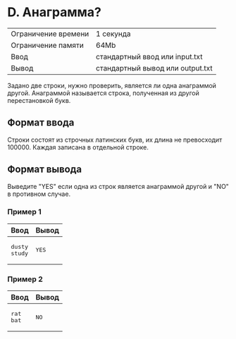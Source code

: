    <div class="header">
      <h1 class="title">D. Анаграмма?</h1>
      <table>
         <tbody><tr class="time-limit">
            <td class="property-title">Ограничение времени</td>
            <td>1&nbsp;секунда</td>
         </tr>
         <tr class="memory-limit">
            <td class="property-title">Ограничение памяти</td>
            <td>64Mb</td>
         </tr>
         <tr class="input-file">
            <td class="property-title">Ввод</td>
            <td colspan="1">стандартный ввод или input.txt</td>
         </tr>
         <tr class="output-file">
            <td class="property-title">Вывод</td>
            <td colspan="1">стандартный вывод или output.txt</td>
         </tr>
      </tbody></table>
   </div>
   <div class="legend"><span style="">
         <p>Задано две строки, нужно проверить, является ли одна анаграммой другой. Анаграммой называется строка, полученная из другой
            перестановкой букв.
         </p></span></div>
   <h2>Формат ввода</h2>
   <div class="input-specification"><span style="">
         <p>Строки состоят из строчных латинских букв, их длина не превосходит 100000. Каждая записана в отдельной строке.</p></span></div>
   <h2>Формат вывода</h2>
   <div class="output-specification"><span style="">
         <p>Выведите "YES" если одна из строк является анаграммой другой и "NO" в противном случае.</p></span></div>
   <h3>Пример 1</h3>
   <table class="sample-tests">
      <thead>
         <tr>
            <th>Ввод</th>
            <th>Вывод</th>
         </tr>
      </thead>
      <tbody>
         <tr>
            <td><pre>dusty
study
</pre></td>
            <td><pre>YES
</pre></td>
         </tr>
      </tbody>
   </table>
   <h3>Пример 2</h3>
   <table class="sample-tests">
      <thead>
         <tr>
            <th>Ввод</th>
            <th>Вывод</th>
         </tr>
      </thead>
      <tbody>
         <tr>
            <td><pre>rat
bat
</pre></td>
            <td><pre>NO
</pre></td>
         </tr>
      </tbody>
   </table>
